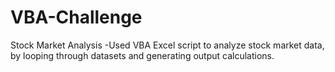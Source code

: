 # VBA-Challenge
Stock Market Analysis -Used VBA Excel script to analyze stock market data, by looping through datasets and generating output calculations.
